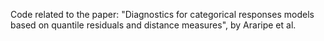 Code related to the paper: "Diagnostics for categorical responses models based on quantile residuals and distance measures", by Araripe et al.
